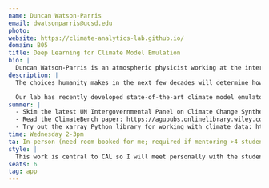 ```yaml
---
name: Duncan Watson-Parris
email: dwatsonparris@ucsd.edu
photo: 
website: https://climate-analytics-lab.github.io/
domain: B05
title: Deep Learning for Climate Model Emulation
bio: |
  Duncan Watson-Parris is an atmospheric physicist working at the interface of climate research and machine learning. The Climate Analytics Lab (CAL) he leads focuses on understanding the interactions between aerosols and clouds, and their representation within global climate models. CAL is leading the development of a variety of machine learning tools and techniques to optimally combine a variety of observational datasets, including global satellite and aircraft measurements, to constrain and improve these models. Duncan is also keen to foster the application of machine learning to climate science questions more broadly and convenes the Machine Learning for Climate Science EGU session and co-convenes the “AI and Climate Science” discovery series that is part of the United Nations’ AI for Good program.
description: |
  The choices humanity makes in the next few decades will determine how much warmer the Earth will be by the end of the century, with implications for billions of lives and trillions of dollars in GDP. Many different emission pathways exist that are compatible with the Paris climate agreement, and many more are possible that miss that target. While some of the most complex climate models have simulated a small selection of these, it is impractical to use these computationally expensive models to fully explore the space of possibilities or assess all the associated risks. 

  Our lab has recently developed state-of-the-art climate model emulators to enable fast, accurate and reliable predictions for any given scenario (https://github.com/duncanwp/ClimateBench). This project will extend this work by incorporating multiple climate models at different levels of fidelity to provide high-resolution predictions with robust uncertainties for improved decision making.
summer: |
  - Skim the latest UN Intergovernmental Panel on Climate Change Synthesis Report to get a summary of the latest climate change science, especially the figures: https://www.ipcc.ch/report/ar6/syr/downloads/report/IPCC_AR6_SYR_SPM.pdf  
  - Read the ClimateBench paper: https://agupubs.onlinelibrary.wiley.com/doi/full/10.1029/2021MS002954  
  - Try out the xarray Python library for working with climate data: https://docs.xarray.dev/en/stable/
time: Wednesday 2-3pm
ta: In-person (need room booked for me; required if mentoring >4 students in-person)
style: |
  This work is central to CAL so I will meet personally with the students, and it can be integrated into the broader research program to the extent the students want to engage with it. The students will be welcome to join our Lab meetings (typically held at Scripps Institution of Oceanography).
seats: 6
tag: app
---
```


